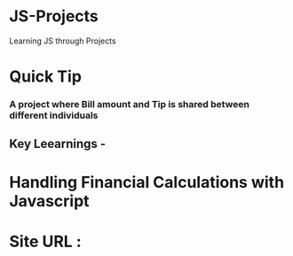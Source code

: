 # JS-Projects
Learning JS through Projects

# Quick Tip
### A project where Bill amount and Tip is shared between different individuals
## Key Leearnings -
# Handling Financial Calculations with Javascript
# Site URL : 
